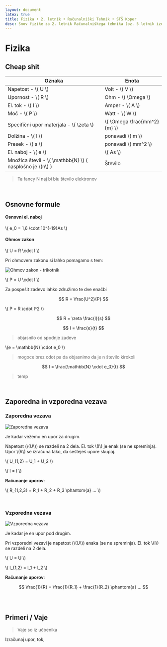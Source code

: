 ```yaml
---
layout: document
latex: true
title: Fizika • 2. letnik • Računalniški Tehnik • STŠ Koper
desc: Snov fizike za 2. letnik Računalniškega tehnika (oz. 5 letnik izobraževanja v računalniški smeri).
---
```


# Fizika

## Cheap shit

| Oznaka                                                       | Enota                         |
|--------------------------------------------------------------|-------------------------------|
| Napetost - \\( U \\)                                         | Volt - \\( V \\)              |
| Upornost - \\( R \\)                                         | Ohm - \\( \Omega \\)          |
| El. tok - \\( I \\)                                          | Amper - \\( A \\)             |
| Moč - \\( P \\)                                              | Watt - \\( W \\)              |
| Specifični upor materjala - \\( \zeta \\)                    | \\( \Omega \frac{mm^2}{m} \\) |
| Dolžina - \\( l \\)                                          | ponavadi \\( m \\)            |
| Presek - \\( s \\)                                           | ponavadi \\( mm^2 \\)         |
| El. naboj - \\( e \\)                                        | \\( As \\)                    |
| Množica števil - \\( \mathbb{N} \\) ( nasplošno je \\(n\\) ) | Število                       |

> Ta fancy N naj bi biu število elektronov

<br>

## Osnovne formule

#### Osnovni el. naboj

\\( e_0 = 1,6 \cdot 10^{-19}As \\)

#### Ohmov zakon

\\( U = R \cdot I \\)

Pri ohmovem zakonu si lahko pomagamo s tem:

![Ohmov zakon - trikotnik][ohmov-trikotnik]

\\( P = U \cdot I \\)

Za pospešit zadevo lahko združimo te dve enačbi

$$ R = \frac{U^2}{P} $$

\\( P = R \cdot I^2 \\)

$$ R = \zeta \frac{l}{s} $$

$$ I = \frac{e}{t} $$

> objasnilo od spodnje zadeve

\\(e = \mathbb{N} \cdot e_0 \\)

> mogoce brez cdot pa da objasnimo da je n število kirokoli

$$ I = \frac{\mathbb{N} \cdot e_0}{t} $$

> temp


<br>

## Zaporedna in vzporedna vezava

### Zaporedna vezava

![Zaporedna vezava][zaporedna-vezava]

Je kadar vežemo en upor za drugim.

Napetost (\\(U\\)) se razdeli na 2 dela. El. tok \\(I\\) je enak (se ne spreminja). Upor \\(R\\) se izračuna tako, da sešteješ upore skupaj.

\\( U_{1,2} = U_1 + U_2 \\)

\\( I = I \\)

__Računanje uporov__:

\\( R_{1,2,3} = R_1 + R_2 + R_3 \phantom{a} ... \\)

<br>

### Vzporedna vezava

![Vzporedna vezava][vzporedna-vezava]

Je kadar je en upor pod drugim.

Pri vzporedni vezavi je napetost (\\(U\\)) enaka (se ne spreminja). El. tok \\(I\\) se razdeli na 2 dela.

\\( U = U \\)

\\( I_{1,2} = I_1 + I_2 \\)

__Računanje uporov__:

$$ \frac{1}{R} = \frac{1}{R_1} + \frac{1}{R_2} \phantom{a} ... $$

<br><br>

## Primeri / Vaje

> Vaje so iz učbenika

Izračunaj upor, tok,





[ohmov-trikotnik]: https://image.ibb.co/fUZ48e/ohm_law_triangle.jpg
[zaporedna-vezava]: https://www.kitronik.co.uk/wp/wp-content/uploads/2014/01/resistors_in_series_1.png
[vzporedna-vezava]: https://www.kitronik.co.uk/wp/wp-content/uploads/2014/01/resistors_in_series_6.png
